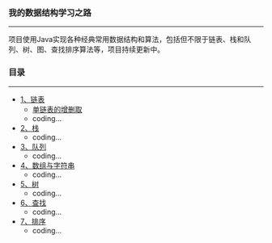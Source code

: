 ### 我的数据结构学习之路

---

项目使用Java实现各种经典常用数据结构和算法，包括但不限于链表、栈和队列、树、图、查找排序算法等，项目持续更新中。

### 目录

---

- [1、链表](src/com/ds/linkedlist)
  - [单链表的增删取](src/com/ds/linkedlist/SingleList.java)
  - coding...
- [2、栈](src/com/ds/stack)
  - coding...
- [3、队列](src/com/ds/queue)
    - coding...
- [4、数组与字符串](src/com/ds/string)
    - coding...
- [5、树](src/com/ds/tree)
    - coding...
- [6、查找](src/com/ds/search)
    - coding...
- [7、排序](src/com/ds/sort)
    - coding...